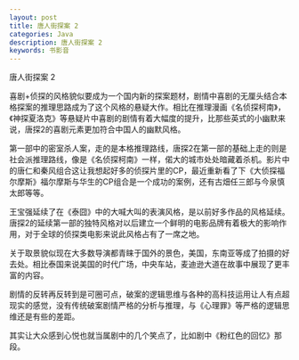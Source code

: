 ```yaml
---
layout: post
title: 唐人街探案 2
categories: Java
description: 唐人街探案 2
keywords: 书影音
---
```

唐人街探案 2

喜剧+侦探的风格貌似要成为一个国内新的探案题材，剧情中喜剧的无厘头结合本格探案的推理思路成为了这个风格的悬疑大作。相比在推理漫画《名侦探柯南》，《神探夏洛克》等悬疑片中喜剧的剧情有着大幅度的提升，比那些英式的小幽默来说，唐探2的喜剧元素更加符合中国人的幽默风格。

第一部中的密室杀人案，走的是本格推理路线，唐探2在第一部的基础上走的则是社会派推理路线，像是《名侦探柯南》一样，偌大的城市处处暗藏着杀机。影片中的唐仁和秦风组合这让我想起好多的侦探片里的CP，最近重新看了下《大侦探福尔摩斯》福尔摩斯与华生的CP组合是一个成功的案例，还有古畑任三郎与今泉慎太郎等等。

王宝强延续了在《泰囧》中的大喊大叫的表演风格，是以前好多作品的风格延续。唐探2的延续第一部的独特风格对以后建立一个鲜明的电影品牌有着极大的影响作用，对于全球的侦探类电影来说此风格占有了一席之地。

关于取景貌似现在大多数导演都青睐于国外的景色，美国，东南亚等成了拍摄的好去处。相比泰国来说美国的时代广场，中央车站，麦迪逊大道在故事中展现了更丰富的内容。

剧情的反转再反转到是可圈可点，破案的逻辑思维与各种的高科技运用让人有点超现实的感觉，没有传统破案剧情严格的分析与推理，与《心理罪》等严格的逻辑思维还是有些的差距。

其实让大众感到心悦也就当属剧中的几个笑点了，比如剧中《粉红色的回忆》那段。